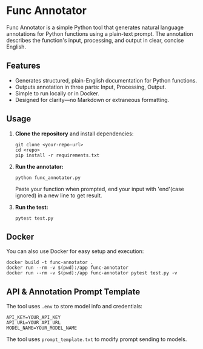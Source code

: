 # Func Annotator

Func Annotator is a simple Python tool that generates natural language annotations for Python functions using a plain-text prompt. The annotation describes the function's input, processing, and output in clear, concise English.

## Features

- Generates structured, plain-English documentation for Python functions.
- Outputs annotation in three parts: Input, Processing, Output.
- Simple to run locally or in Docker.
- Designed for clarity—no Markdown or extraneous formatting.

## Usage

1. **Clone the repository** and install dependencies:
   ```
   git clone <your-repo-url>
   cd <repo>
   pip install -r requirements.txt
   ```

2. **Run the annotator:**
   ```
   python func_annotator.py
   ```

   Paste your function when prompted, end your input with 'end'(case ignored) in a new line to get result.

3. **Run the test:**
   ```
   pytest test.py
   ```

## Docker

You can also use Docker for easy setup and execution:

```
docker build -t func-annotator .
docker run --rm -v $(pwd):/app func-annotator
docker run --rm -v $(pwd):/app func-annotator pytest test.py -v
```

## API & Annotation Prompt Template

The tool uses `.env` to store model info and credentials:

```
API_KEY=YOUR_API_KEY
API_URL=YOUR_API_URL
MODEL_NAME=YOUR_MODEL_NAME
```

The tool uses `prompt_template.txt` to modify prompt sending to models.


